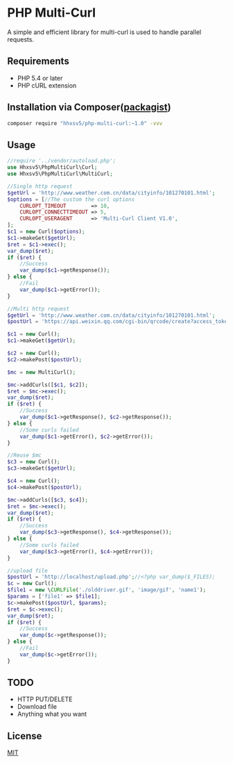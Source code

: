 PHP Multi-Curl
======

A simple and efficient library for multi-curl is used to handle parallel requests.

## Requirements

* PHP 5.4 or later
* PHP cURL extension

## Installation via Composer([packagist](https://packagist.org/packages/hhxsv5/php-multi-curl))

```BASH
composer require "hhxsv5/php-multi-curl:~1.0" -vvv
```

## Usage

```PHP
//require '../vendor/autoload.php';
use Hhxsv5\PhpMultiCurl\Curl;
use Hhxsv5\PhpMultiCurl\MultiCurl;

//Single http request
$getUrl = 'http://www.weather.com.cn/data/cityinfo/101270101.html';
$options = [//The custom the curl options
    CURLOPT_TIMEOUT        => 10,
    CURLOPT_CONNECTTIMEOUT => 5,
    CURLOPT_USERAGENT      => 'Multi-Curl Client V1.0',
];
$c1 = new Curl($options);
$c1->makeGet($getUrl);
$ret = $c1->exec();
var_dump($ret);
if ($ret) {
    //Success
    var_dump($c1->getResponse());
} else {
    //Fail
    var_dump($c1->getError());
}
```
 
```PHP
//Multi http request
$getUrl = 'http://www.weather.com.cn/data/cityinfo/101270101.html';
$postUrl = 'https://api.weixin.qq.com/cgi-bin/qrcode/create?access_token=yourtoken';

$c1 = new Curl();
$c1->makeGet($getUrl);

$c2 = new Curl();
$c2->makePost($postUrl);

$mc = new MultiCurl();

$mc->addCurls([$c1, $c2]);
$ret = $mc->exec();
var_dump($ret);
if ($ret) {
    //Success
    var_dump($c1->getResponse(), $c2->getResponse());
} else {
    //Some curls failed
    var_dump($c1->getError(), $c2->getError());
}

//Reuse $mc
$c3 = new Curl();
$c3->makeGet($getUrl);

$c4 = new Curl();
$c4->makePost($postUrl);

$mc->addCurls([$c3, $c4]);
$ret = $mc->exec();
var_dump($ret);
if ($ret) {
    //Success
    var_dump($c3->getResponse(), $c4->getResponse());
} else {
    //Some curls failed
    var_dump($c3->getError(), $c4->getError());
}
```

```PHP
//upload file
$postUrl = 'http://localhost/upload.php';//<?php var_dump($_FILES);
$c = new Curl();
$file1 = new \CURLFile('./olddriver.gif', 'image/gif', 'name1');
$params = ['file1' => $file1];
$c->makePost($postUrl, $params);
$ret = $c->exec();
var_dump($ret);
if ($ret) {
    //Success
    var_dump($c->getResponse());
} else {
    //Fail
    var_dump($c->getError());
}
```

## TODO

* HTTP PUT/DELETE
* Download file
* Anything what you want

## License

[MIT](https://github.com/hhxsv5/php-multi-curl/blob/master/LICENSE)
